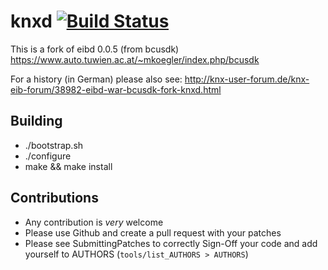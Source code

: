 knxd [![Build Status](https://travis-ci.org/Makki1/knxd.svg)](https://travis-ci.org/Makki1/knxd)
====

This is a fork of eibd 0.0.5 (from bcusdk)
https://www.auto.tuwien.ac.at/~mkoegler/index.php/bcusdk

For a history (in German) please also see:
http://knx-user-forum.de/knx-eib-forum/38982-eibd-war-bcusdk-fork-knxd.html

## Building

* ./bootstrap.sh
* ./configure
* make && make install

## Contributions

* Any contribution is *very* welcome
* Please use Github and create a pull request with your patches
* Please see SubmittingPatches to correctly Sign-Off your code and add yourself to AUTHORS (`tools/list_AUTHORS > AUTHORS`)
